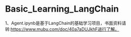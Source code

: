 # Basic_Learning_LangChain

1、Agent.ipynb是基于LangChain的基础学习项目，书面资料请转:https://www.mubu.com/doc/40a7aDUJkhF进行了解。
